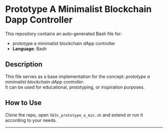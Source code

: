 # Prototype A Minimalist Blockchain Dapp Controller

This repository contains an auto-generated Bash file for:

- prototype a minimalist blockchain dApp controller
- **Language**: Bash

## Description

This file serves as a base implementation for the concept: *prototype a minimalist blockchain dApp controller*.  
It can be used for educational, prototyping, or inspiration purposes.

## How to Use

Clone the repo, open `563s_prototype_a_min.sh` and extend or run it according to your needs.

---


